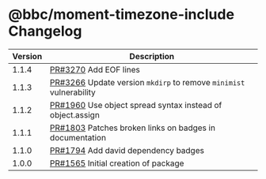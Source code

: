 # @bbc/moment-timezone-include Changelog

<!-- prettier-ignore -->
| Version | Description |
| ------- | ----------- |
| 1.1.4 | [PR#3270](https://github.com/bbc/psammead/pull/3270) Add EOF lines |
| 1.1.3 | [PR#3266](https://github.com/bbc/psammead/pull/3266) Update version `mkdirp` to remove `minimist` vulnerability |
| 1.1.2 | [PR#1960](https://github.com/bbc/psammead/pull/1960) Use object spread syntax instead of object.assign |
| 1.1.1 | [PR#1803](https://github.com/bbc/psammead/pull/1803/) Patches broken links on badges in documentation |
| 1.1.0 | [PR#1794](https://github.com/bbc/psammead/pull/1794) Add david dependency badges |
| 1.0.0   | [PR#1565](https://github.com/bbc/psammead/pull/1565) Initial creation of package |

